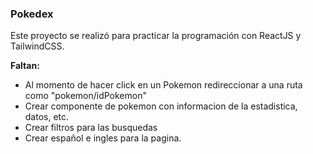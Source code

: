 ### Pokedex
Este proyecto se realizó para practicar la programación con ReactJS y TailwindCSS.

**Faltan:**
- Al momento de hacer click en un Pokemon redireccionar a una ruta como "pokemon/idPokemon"
- Crear componente de pokemon con informacion de la estadistica, datos, etc.
- Crear filtros para las busquedas
- Crear español e ingles para la pagina.